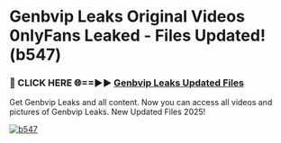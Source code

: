 # Genbvip Leaks Original Videos 0nlyFans Leaked - Files Updated! (b547)

<h3>🔴 CLICK HERE 🌐==►► <a href="https://tinyurl.com/2jnfzry5" rel="nofollow">Genbvip Leaks Updated Files</a></h3>

Get Genbvip Leaks and all content. Now you can access all videos and pictures of Genbvip Leaks. New Updated Files 2025!

[![b547](https://i.imgur.com/GyGTBgg.gif)](https://tinyurl.com/2jnfzry5)
